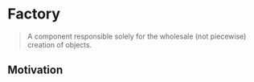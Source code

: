 <h1>Factory</h1>

> A component responsible solely for the wholesale (not piecewise) creation of objects.

<h2>Motivation</h2>
